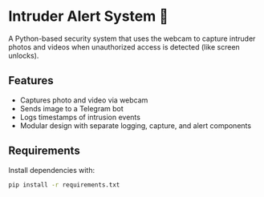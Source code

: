 # Intruder Alert System 🔐

A Python-based security system that uses the webcam to capture intruder photos and videos when unauthorized access is detected (like screen unlocks).

## Features
- Captures photo and video via webcam
- Sends image to a Telegram bot
- Logs timestamps of intrusion events
- Modular design with separate logging, capture, and alert components

## Requirements
Install dependencies with:

```bash
pip install -r requirements.txt
